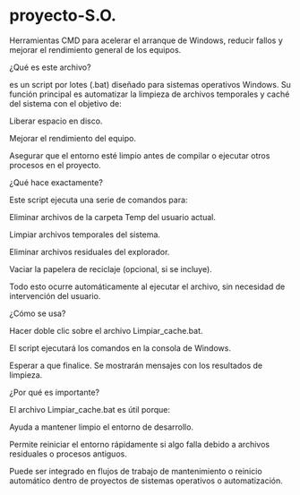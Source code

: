 # proyecto-S.O.
Herramientas CMD para acelerar el arranque de Windows, reducir fallos y mejorar el rendimiento general de los equipos.


 ¿Qué es este archivo?
 
es un script por lotes (.bat) diseñado para sistemas operativos Windows. Su función principal es automatizar la limpieza de archivos temporales y caché del sistema con el objetivo de:

Liberar espacio en disco.

Mejorar el rendimiento del equipo.

Asegurar que el entorno esté limpio antes de compilar o ejecutar otros procesos en el proyecto.


 ¿Qué hace exactamente?
 
Este script ejecuta una serie de comandos para:

Eliminar archivos de la carpeta Temp del usuario actual.

Limpiar archivos temporales del sistema.

Eliminar archivos residuales del explorador.

Vaciar la papelera de reciclaje (opcional, si se incluye).

Todo esto ocurre automáticamente al ejecutar el archivo, sin necesidad de intervención del usuario.


¿Cómo se usa?

Hacer doble clic sobre el archivo Limpiar_cache.bat.

El script ejecutará los comandos en la consola de Windows.

Esperar a que finalice. Se mostrarán mensajes con los resultados de limpieza.


¿Por qué es importante?

El archivo Limpiar_cache.bat es útil porque:

Ayuda a mantener limpio el entorno de desarrollo.

Permite reiniciar el entorno rápidamente si algo falla debido a archivos residuales o procesos antiguos.

Puede ser integrado en flujos de trabajo de mantenimiento o reinicio automático dentro de proyectos de sistemas operativos o automatización.

